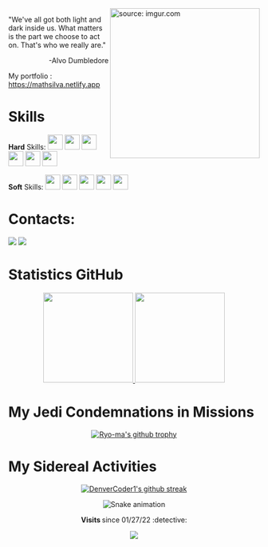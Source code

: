 <img width = "300px" height = "300px" align = "right" src="https://i.imgur.com/GlzGDqq.png" title="source: imgur.com"/>

"We've all got both light and dark inside us. What matters is the part we choose to act on. That's who we really are."

<p align = "right"> -Alvo Dumbledore </p>

My portfolio : <a href="https://mathsilva.netlify.app">https://mathsilva.netlify.app</a>

<h1> Skills </h1>

<b>Hard</b> Skills:
<img src="https://cdn.jsdelivr.net/gh/devicons/devicon/icons/html5/html5-original.svg" width="30" height="30"/>
<img src="https://cdn.jsdelivr.net/gh/devicons/devicon/icons/css3/css3-original.svg" width="30" height="30"/>
<img src="https://cdn.jsdelivr.net/gh/devicons/devicon/icons/javascript/javascript-original.svg" width="30" height="30"/>
<img src="https://cdn.jsdelivr.net/gh/devicons/devicon/icons/java/java-original.svg" width="30" height="30" />
<img src="https://cdn.jsdelivr.net/gh/devicons/devicon/icons/angularjs/angularjs-original.svg" width="30" height="30"/>
<img src="https://cdn.jsdelivr.net/gh/devicons/devicon/icons/typescript/typescript-original.svg" width="30" height="30"/>

<b>Soft</b> Skills:
<img src="https://cdn.jsdelivr.net/gh/devicons/devicon/icons/spring/spring-original.svg" width="30" height="30"/>
<img src="https://cdn.jsdelivr.net/gh/devicons/devicon/icons/nodejs/nodejs-original.svg" width="30" height="30"/>
<img src="https://cdn.jsdelivr.net/gh/devicons/devicon/icons/mysql/mysql-original.svg" width="30" height="30"/>
<img src="https://cdn.jsdelivr.net/gh/devicons/devicon/icons/react/react-original.svg" width="30" height="30"/>
<img src="https://cdn.jsdelivr.net/gh/devicons/devicon/icons/docker/docker-original.svg" width="30" height="30"/>


<h1>Contacts: </h1>
<div>
<a href="https://www.instagram.com/_matthsz/" target="_blank"><img src="https://img.shields.io/badge/-Instagram-%23E4405F?style=for-the-badge&logo=instagram&logoColor=white" target="_blank"></a>
<a href="https://www.linkedin.com/in/matheus-silva25/" target="_blank"><img src="https://img.shields.io/badge/-LinkedIn-%230077B5?style=for-the-badge&logo=linkedin&logoColor=white" target="_blank"></a>   
  
</div>

<h1> Statistics GitHub </h1>

<div align = center>
<a href="https://github.com/Matth998"> 
<img height="180em" src="https://github-readme-stats.vercel.app/api/top-langs/?username=Matth998&layout=compact&langs_count=7&theme=tokyonight"/>
<img height="180em" src="https://github-readme-stats.vercel.app/api?username=Matth998&show_icons=true&theme=tokyonight&include_all_commits=true&count_private=true"/></a>
</div>


  
<h1> My Jedi Condemnations in Missions </h1>
<div align = "center">
  
[![Ryo-ma's github trophy](https://github-profile-trophy.vercel.app/?username=Matth998&row=1)](https://github.com/ryo-ma/github-profile-trophy)

</div>

<h1> My Sidereal Activities </h1>

<div align = "center">
  
  [![DenverCoder1's github streak](https://github-readme-streak-stats.herokuapp.com/?user=Matth998&theme=tokyonight_duo	)](https://github.com/DenverCoder1/github-readme-streak-stats)

</div>  

<div align = "center">

 ![Snake animation](https://github.com/Matth998/Matth998/blob/output/github-contribution-grid-snake.svg)
 
</div>
   
   <p align="center"><strong> Visits </strong> since 01/27/22 :detective: <br>
<p align="center"> 
   <img alingn="center" src="https://profile-counter.glitch.me/Matth998/count.svg" />
</p> 

